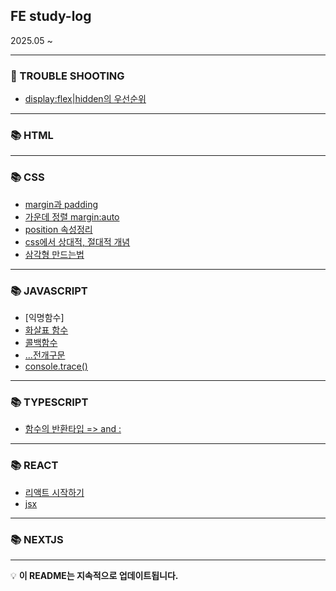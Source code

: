 ## FE study-log 
2025.05 ~

---
### 🤨 TROUBLE SHOOTING
- [display:flex|hidden의 우선순위](./Front-End/Trouble-Shooting/display-priority.md)
---

### 📚 HTML
---

### 📚 CSS
- [margin과 padding](./Front-End/02_Css/margin-and-padding.md)
- [가운데 정렬 margin:auto](./Front-End/02_Css/margin-auto.md)
- [position 속성정리](./Front-End/02_Css/position.md)
- [css에서 상대적, 절대적 개념](./Front-End/02_Css/relative-and-absolute.md)
- [삼각형 만드는법](./Front-End/02_Css/make-triangle.md)
---


### 📚 JAVASCRIPT
- [익명함수]
- [화살표 함수](./Front-End/03_JavaScript/arrow-function.md)
- [콜백함수](./Front-End/03_JavaScript/callback-function.md)
- [...전개구문](./Front-End/03_JavaScript/spread-operator.md)
- [console.trace()](./Front-End/03_JavaScript/console-trace.md)

---


### 📚 TYPESCRIPT
- [함수의 반환타입 => and :](./Front-End/04_TypeScript/function-return-type.md)

---


### 📚 REACT
- [리액트 시작하기](./Front-End/05_React/react-setting.md)
- [jsx](./Front-End/05_React/jsx.md)
---

### 📚 NEXTJS	

---

💡 **이 README는 지속적으로 업데이트됩니다.**


